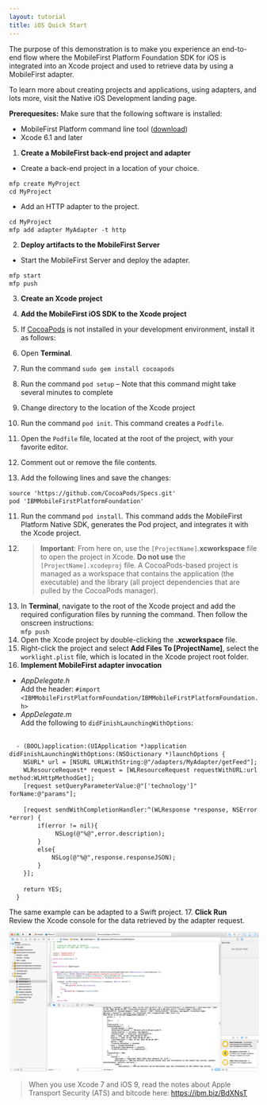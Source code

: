 ```yaml
---
layout: tutorial
title: iOS Quick Start
---
```


The purpose of this demonstration is to make you experience an end-to-end flow where the MobileFirst Platform Foundation SDK for iOS is integrated into an Xcode project and used to retrieve data by using a MobileFirst adapter.

To learn more about creating projects and applications, using adapters, and lots more, visit the Native iOS Development landing page.

**Prerequesites:** Make sure that the following software is installed:

* MobileFirst Platform command line tool ([download](http://developer.ibm.com/mobilefirstplatform/install/#clui))
* Xcode 6.1 and later


1. **Create a MobileFirst back-end project and adapter**
  * Create a back-end project in a location of your choice.
  ```
  mfp create MyProject  
  cd MyProject  
  ```
  * Add an HTTP adapter to the project.
  ```
  cd MyProject
  mfp add adapter MyAdapter -t http
  ```

2. **Deploy artifacts to the MobileFirst Server**
  * Start the MobileFirst Server and deploy the adapter.
  ```
  mfp start
  mfp push
  ```
3. **Create an Xcode project**

4. **Add the MobileFirst iOS SDK to the Xcode project**  
5. If [CocoaPods](http://guides.cocoapods.org/) is not installed in your development environment, install it as follows:  
  1. Open **Terminal**.
  2. Run the command `sudo gem install cocoapods`
  3. Run the command `pod setup` – Note that this command might take several minutes to complete
6. Change directory to the location of the Xcode project
7. Run the command `pod init`. This command creates a `Podfile`.
8. Open the `Podfile` file, located at the root of the project, with your favorite editor.
9. Comment out or remove the file contents.
10. Add the following lines and save the changes:
```
source 'https://github.com/CocoaPods/Specs.git'
pod 'IBMMobileFirstPlatformFoundation'
```
11. Run the command `pod install`. This command adds the MobileFirst Platform Native SDK, generates the Pod project, and integrates it with the Xcode project.
12. > **Important**: From here on, use the ``[ProjectName]``.**xcworkspace** file to open the project in Xcode. **Do not use** the ``[ProjectName].xcodeproj`` file. A CocoaPods-based project is managed as a workspace that contains the application (the executable) and the library (all project dependencies that are pulled by the CocoaPods manager).
13. In **Terminal**, navigate to the root of the Xcode project and add the required configuration files by running the command. Then follow the onscreen instructions:  
`mfp push`
14. Open the Xcode project by double-clicking the **.xcworkspace** file.
15. Right-click the project and select **Add Files To [ProjectName]**, select the `worklight.plist` file, which is located in the Xcode project root folder.
16. **Implement MobileFirst adapter invocation**
  * *AppDelegate.h*  
  Add the header:
  `#import <IBMMobileFirstPlatformFoundation/IBMMobileFirstPlatformFoundation.h>`
  * *AppDelegate.m*  
  Add the following to `didFinishLaunchingWithOptions`:

```  

  - (BOOL)application:(UIApplication *)application didFinishLaunchingWithOptions:(NSDictionary *)launchOptions {
    NSURL* url = [NSURL URLWithString:@"/adapters/MyAdapter/getFeed"];
    WLResourceRequest* request = [WLResourceRequest requestWithURL:url method:WLHttpMethodGet];
    [request setQueryParameterValue:@"['technology']" forName:@"params"];

    [request sendWithCompletionHandler:^(WLResponse *response, NSError *error) {
        if(error != nil){
             NSLog(@"%@",error.description);
        }
        else{
            NSLog(@"%@",response.responseJSON);
        }
    }];

    return YES;
  }  
```
The same example can be adapted to a Swift project.
17. **Click Run**  
Review the Xcode console for the data retrieved by the adapter request.

![xcode](ios-quick-start-result.png)

> When you use Xcode 7 and iOS 9, read the notes about Apple Transport Security (ATS) and bitcode here: https://ibm.biz/BdXNsT
